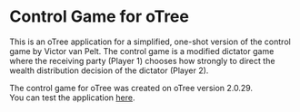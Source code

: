 # Control Game for oTree

This is an oTree application for a simplified, one-shot version of the control game by Victor van Pelt.
The control game is a modified dictator game where the receiving party (Player 1) chooses how strongly to direct the wealth distribution decision of the dictator (Player 2).

The control game for oTree was created on oTree version 2.0.29.  
You can test the application [here](https://otree-testserver.herokuapp.com/demo/accounting_test/).
